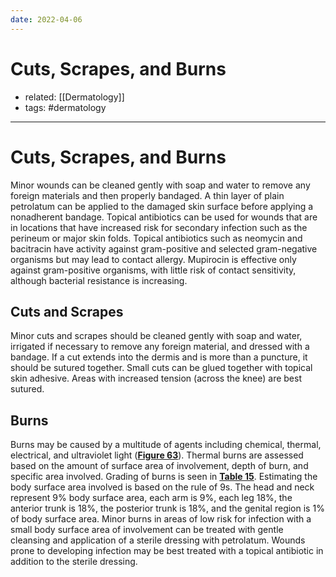 ```yaml
---
date: 2022-04-06
---
```


# Cuts, Scrapes, and Burns

- related: [[Dermatology]]
- tags: #dermatology
---

# Cuts, Scrapes, and Burns

Minor wounds can be cleaned gently with soap and water to remove any foreign materials and then properly bandaged. A thin layer of plain petrolatum can be applied to the damaged skin surface before applying a nonadherent bandage. Topical antibiotics can be used for wounds that are in locations that have increased risk for secondary infection such as the perineum or major skin folds. Topical antibiotics such as neomycin and bacitracin have activity against gram-positive and selected gram-negative organisms but may lead to contact allergy. Mupirocin is effective only against gram-positive organisms, with little risk of contact sensitivity, although bacterial resistance is increasing.

## Cuts and Scrapes

Minor cuts and scrapes should be cleaned gently with soap and water, irrigated if necessary to remove any foreign material, and dressed with a bandage. If a cut extends into the dermis and is more than a puncture, it should be sutured together. Small cuts can be glued together with topical skin adhesive. Areas with increased tension (across the knee) are best sutured.

## Burns

Burns may be caused by a multitude of agents including chemical, thermal, electrical, and ultraviolet light (**[Figure 63](https://mksap18.acponline.org/app/topics/dm/figures/mk18_a_dm_f63)**). Thermal burns are assessed based on the amount of surface area of involvement, depth of burn, and specific area involved. Grading of burns is seen in **[Table 15](https://mksap18.acponline.org/app/topics/dm/tables/mk18_a_dm_t15)**. Estimating the body surface area involved is based on the rule of 9s. The head and neck represent 9% body surface area, each arm is 9%, each leg 18%, the anterior trunk is 18%, the posterior trunk is 18%, and the genital region is 1% of body surface area. Minor burns in areas of low risk for infection with a small body surface area of involvement can be treated with gentle cleansing and application of a sterile dressing with petrolatum. Wounds prone to developing infection may be best treated with a topical antibiotic in addition to the sterile dressing.
